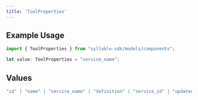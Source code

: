 ```yaml
---
title: 'ToolProperties'
---
```


## Example Usage

```typescript
import { ToolProperties } from "syllable-sdk/models/components";

let value: ToolProperties = "service_name";
```

## Values

```typescript
"id" | "name" | "service_name" | "definition" | "service_id" | "updated_at" | "last_updated_by"
```